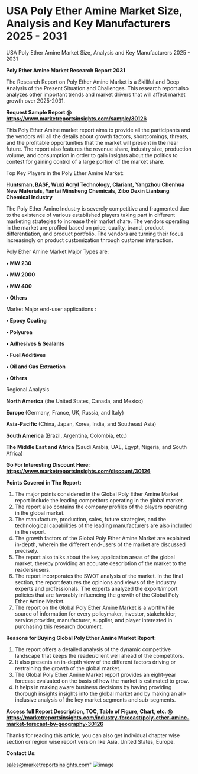 # USA Poly Ether Amine Market Size, Analysis and Key Manufacturers 2025 - 2031
USA Poly Ether Amine Market Size, Analysis and Key Manufacturers 2025 - 2031

<strong>Poly Ether Amine Market Research Report 2031</strong>

The Research Report on Poly Ether Amine Market is a Skillful and Deep Analysis of the Present Situation and Challenges. This research report also analyzes other important trends and market drivers that will affect market growth over 2025-2031.

<strong>Request Sample Report @ <a href=https://www.marketreportsinsights.com/sample/30126>https://www.marketreportsinsights.com/sample/30126</a></strong>

This Poly Ether Amine market report aims to provide all the participants and the vendors will all the details about growth factors, shortcomings, threats, and the profitable opportunities that the market will present in the near future. The report also features the revenue share, industry size, production volume, and consumption in order to gain insights about the politics to contest for gaining control of a large portion of the market share.

Top Key Players in the Poly Ether Amine Market:

<strong>Huntsman, BASF, Wuxi Acryl Technology, Clariant, Yangzhou Chenhua New Materials, Yantai Minsheng Chemicals, Zibo Dexin Lianbang Chemical Industry</strong>

The Poly Ether Amine Industry is severely competitive and fragmented due to the existence of various established players taking part in different marketing strategies to increase their market share. The vendors operating in the market are profiled based on price, quality, brand, product differentiation, and product portfolio. The vendors are turning their focus increasingly on product customization through customer interaction.

Poly Ether Amine Market Major Types are:

<strong>• MW 230

• MW 2000

• MW 400

• Others</strong>

Market Major end-user applications :

<strong>• Epoxy Coating

• Polyurea

• Adhesives & Sealants

• Fuel Additives

• Oil and Gas Extraction

• Others</strong>

Regional Analysis

</u><strong><b>North America</b></strong> (the United States, Canada, and Mexico)

<strong><b>Europe </b></strong>(Germany, France, UK, Russia, and Italy)

<strong><b>Asia-Pacific</b></strong> (China, Japan, Korea, India, and Southeast Asia)

<strong><b>South America</b></strong> (Brazil, Argentina, Colombia, etc.)

<strong><b>The Middle East and Africa</b></strong> (Saudi Arabia, UAE, Egypt, Nigeria, and South Africa)

<strong>Go For Interesting Discount Here: <a href=https://www.marketreportsinsights.com/discount/30126>https://www.marketreportsinsights.com/discount/30126</a></strong>

<strong>Points Covered in The Report:</strong>
<ol>
  <li>The major points considered in the Global Poly Ether Amine Market report include the leading competitors operating in the global market.</li>
  <li>The report also contains the company profiles of the players operating in the global market.</li>
  <li>The manufacture, production, sales, future strategies, and the technological capabilities of the leading manufacturers are also included in the report.</li>
  <li>The growth factors of the Global Poly Ether Amine Market are explained in-depth, wherein the different end-users of the market are discussed precisely.</li>
  <li>The report also talks about the key application areas of the global market, thereby providing an accurate description of the market to the readers/users.</li>
  <li>The report incorporates the SWOT analysis of the market. In the final section, the report features the opinions and views of the industry experts and professionals. The experts analyzed the export/import policies that are favorably influencing the growth of the Global Poly Ether Amine Market.</li>
  <li>The report on the Global Poly Ether Amine Market is a worthwhile source of information for every policymaker, investor, stakeholder, service provider, manufacturer, supplier, and player interested in purchasing this research document.</li>
</ol>
<strong>Reasons for Buying Global Poly Ether Amine Market Report:</strong>

<ol>
  <li>The report offers a detailed analysis of the dynamic competitive landscape that keeps the reader/client well ahead of the competitors.</li>
  <li>It also presents an in-depth view of the different factors driving or restraining the growth of the global market.</li>
  <li>The Global Poly Ether Amine Market report provides an eight-year forecast evaluated on the basis of how the market is estimated to grow.</li>
  <li>It helps in making aware business decisions by having providing thorough insights insights into the global market and by making an all-inclusive analysis of the key market segments and sub-segments.</li>
</ol>
<strong>Access full Report Description, TOC, Table of Figure, Chart, etc. @ <a href=https://marketreportsinsights.com/industry-forecast/poly-ether-amine-market-forecast-by-geography-30126>https://marketreportsinsights.com/industry-forecast/poly-ether-amine-market-forecast-by-geography-30126</a></strong>


Thanks for reading this article; you can also get individual chapter wise section or region wise report version like Asia, United States, Europe.

<strong>Contact Us:</strong>

sales@marketreportsinsights.com"
![image](https://github.com/user-attachments/assets/c8bbb901-bf42-44ff-a571-37f24a46bd2d)
